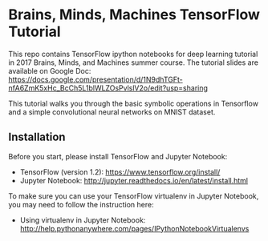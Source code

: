 # Brains, Minds, Machines TensorFlow Tutorial

This repo contains TensorFlow ipython notebooks for deep learning tutorial in 2017 Brains, Minds, and Machines summer course. The tutorial slides are available on Google Doc:
https://docs.google.com/presentation/d/1N9dhTGFt-nfA6ZmK5xHc_BcCh5L1blWLZOsPvlslV2o/edit?usp=sharing 

This tutorial walks you through the basic symbolic operations in Tensorflow and a simple convolutional neural networks on MNIST dataset.

## Installation

Before you start, please install TensorFlow and Jupyter Notebook:

- TensorFlow (version 1.2): https://www.tensorflow.org/install/
- Jupyter Notebook: http://jupyter.readthedocs.io/en/latest/install.html

To make sure you can use your TensorFlow virtualenv in Jupyter Notebook, 
you may need to follow the instruction here:
- Using virtualenv in Jupyter Notebook: http://help.pythonanywhere.com/pages/IPythonNotebookVirtualenvs

